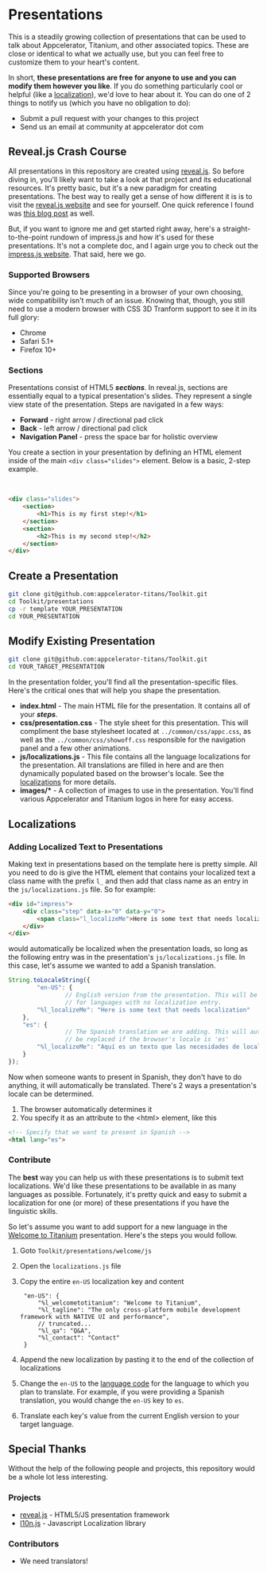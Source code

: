# Presentations

This is a steadily growing collection of presentations that can be used to talk about Appcelerator, Titanium, and other associated topics. These are close or identical to what we actually use, but you can feel free to customize them to your heart's content. 

In short, **these presentations are free for anyone to use and you can modify them however you like**. If you do something particularly cool or helpful (like a <a href="#localizations">localization</a>), we'd love to hear about it. You can do one of 2 things to notify us (which you have no obligation to do):

* Submit a pull request with your changes to this project
* Send us an email at community at appcelerator dot com

## Reveal.js Crash Course

All presentations in this repository are created using [reveal.js](https://github.com/hakimel/reveal.js). So before diving in, you'll likely want to take a look at that project and its educational resources. It's pretty basic, but it's a new paradigm for creating presentations. The best way to really get a sense of how different it is is to visit the [reveal.js website](http://lab.hakim.se/reveal-js/#/) and see for yourself. One quick reference I found was [this blog post](http://amimetic.co.uk/?p=239) as well.

But, if you want to ignore me and get started right away, here's a straight-to-the-point rundown of impress.js and how it's used for these presentations. It's not a complete doc, and I again urge you to check out the [impress.js website](http://lab.hakim.se/reveal-js/#/). That said, here we go.

### Supported Browsers

Since you're going to be presenting in a browser of your own choosing, wide compatibility isn't much of an issue. Knowing that, though, you still need to use a modern browser with CSS 3D Tranform support to see it in its full glory:

* Chrome
* Safari 5.1+
* Firefox 10+

### Sections

Presentations consist of HTML5 **_sections_**.  In reveal.js, sections are essentially equal to a typical presentation's slides. They represent a single view state of the presentation. Steps are navigated in a few ways:

* **Forward** - right arrow / directional pad click
* **Back** - left arrow / directional pad click
* **Navigation Panel** - press the space bar for holistic overview

You create a section in your presentation by defining an HTML element inside of the main `<div class="slides">` element. Below is a basic, 2-step example.

<a name="stepexample">&nbsp;</a>

```html
<div class="slides">
    <section>
        <h1>This is my first step!</h1>
    </section>
    <section>
        <h2>This is my second step!</h2>
    </section>
</div>
``` 

## Create a Presentation

```bash
git clone git@github.com:appcelerator-titans/Toolkit.git
cd Toolkit/presentations
cp -r template YOUR_PRESENTATION
cd YOUR_PRESENTATION
```

## Modify Existing Presentation

```bash
git clone git@github.com:appcelerator-titans/Toolkit.git
cd YOUR_TARGET_PRESENTATION
```

In the presentation folder, you'll find all the presentation-specific files. Here's the critical ones that will help you shape the presentation.

* **index.html** - The main HTML file for the presentation. It contains all of your **_steps_**.
* **css/presentation.css** - The style sheet for this presentation. This will compliment the base stylesheet located at `../common/css/appc.css`, as well as the `../common/css/showoff.css` responsible for the navigation panel and a few other animations.
* **js/localizations.js** - This file contains all the language localizations for the presentation. All translations are filled in here and are then dynamically populated based on the browser's locale. See the <a href="#localizations">localizations</a> for more details.
* **images/\*** - A collection of images to use in the presentation. You'll find various Appcelerator and Titanium logos in here for easy access.

## Localizations<a name="localizations">&nbsp;</a>

### Adding Localized Text to Presentations

Making text in presentations based on the template here is pretty simple. All you need to do is give the HTML element that contains your localized text a class name with the prefix `l_` and then add that class name as an entry in the `js/localizations.js` file. So for example:

```html
<div id="impress">
    <div class="step" data-x="0" data-y="0">
        <span class="l_localizeMe">Here is some text that needs localization</span>
    </div>
</div>
```

would automatically be localized when the presentation loads, so long as the following entry was in the presentation's `js/localizations.js` file. In this case, let's assume we wanted to add a Spanish translation.

```javascript
String.toLocaleString({
        "en-US": {
                // English version from the presentation. This will be the default 
                // for languages with no localization entry.
    	"%l_localizeMe": "Here is some text that needs localization"
	},
	"es": {
                // The Spanish translation we are adding. This will automatically 
                // be replaced if the browser's locale is 'es'
		"%l_localizeMe": "Aquí es un texto que las necesidades de localización"
	}
});
```

Now when someone wants to present in Spanish, they don't have to do anything, it will automatically be translated. There's 2 ways a presentation's locale can be determined.

1. The browser automatically determines it
2. You specify it as an attribute to the &lt;html&gt; element, like this

```html
<!-- Specify that we want to present in Spanish -->
<html lang="es">
```

### Contribute

The **best** way you can help us with these presentations is to submit text localizations. We'd like these presentations to be available in as many languages as possible. Fortunately, it's pretty quick and easy to submit a localization for one (or more) of these presentations if you have the linguistic skills.

So let's assume you want to add support for a new language in the [Welcome to Titanium](https://github.com/appcelerator-titans/Toolkit/tree/master/presentations/welcome) presentation. Here's the steps you would follow.

1. Goto `Toolkit/presentations/welcome/js`
2. Open the `localizations.js` file
3. Copy the entire `en-US` localization key and content

        "en-US": {
            "%l_welcometotitanium": "Welcome to Titanium",
            "%l_tagline": "The only cross-platform mobile development framework with NATIVE UI and performance",
            // truncated...
            "%l_qa": "Q&A",
            "%l_contact": "Contact"
        }

4. Append the new localization by pasting it to the end of the collection of localizations
5. Change the `en-US` to the [language code](http://www.w3schools.com/tags/ref_language_codes.asp) for the language to which you plan to translate. For example, if you were providing a Spanish translation, you would change the `en-US` key to `es`.
6. Translate each key's value from the current English version to your target language.

## Special Thanks

Without the help of the following people and projects, this repository would be a whole lot less interesting. 

### Projects

* [reveal.js](https://github.com/hakimel/reveal.js) - HTML5/JS presentation framework
* [l10n.js](https://github.com/eligrey/l10n.js/tree/) - Javascript Localization library

### Contributors

* We need translators!